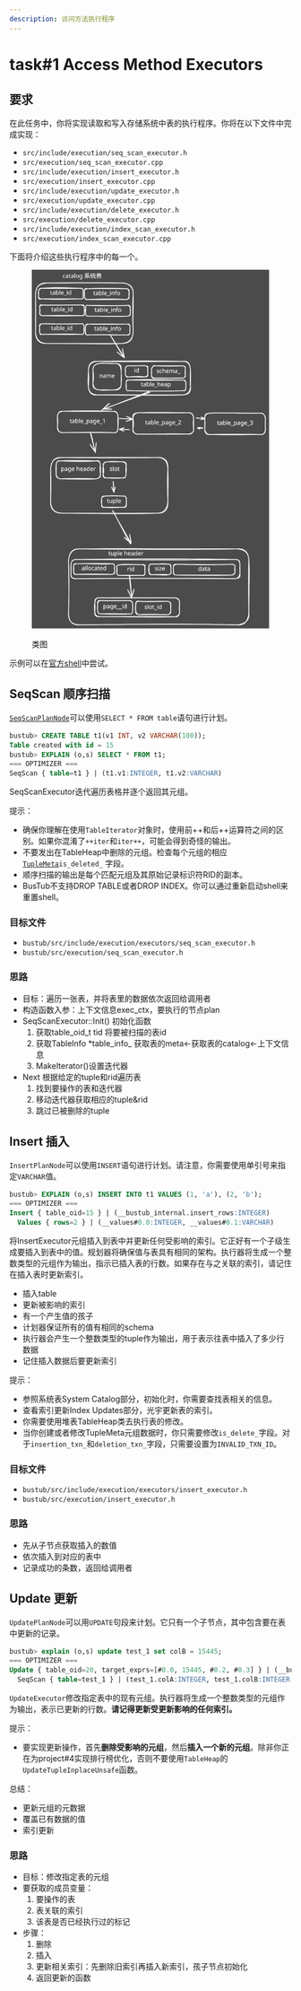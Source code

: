 ```yaml
---
description: 访问方法执行程序
---
```


# task#1 Access Method Executors

## 要求

在此任务中，你将实现读取和写入存储系统中表的执行程序。你将在以下文件中完成实现：

* `src/include/execution/seq_scan_executor.h`
* `src/execution/seq_scan_executor.cpp`
* `src/include/execution/insert_executor.h`
* `src/execution/insert_executor.cpp`
* `src/include/execution/update_executor.h`
* `src/execution/update_executor.cpp`
* `src/include/execution/delete_executor.h`
* `src/execution/delete_executor.cpp`
* `src/include/execution/index_scan_executor.h`
* `src/execution/index_scan_executor.cpp`

下面将介绍这些执行程序中的每一个。

<figure><img src="../.gitbook/assets/seqscan (1).svg" alt=""><figcaption><p>类图</p></figcaption></figure>

示例可以在[官方shell](https://15445.courses.cs.cmu.edu/spring2023/bustub/)中尝试。

## SeqScan 顺序扫描

[`SeqScanPlanNode`](https://github.com/cmu-db/bustub/blob/master/src/include/execution/plans/seq\_scan\_plan.h)可以使用`SELECT * FROM table`语句进行计划。

```sql
bustub> CREATE TABLE t1(v1 INT, v2 VARCHAR(100));
Table created with id = 15
bustub> EXPLAIN (o,s) SELECT * FROM t1;
=== OPTIMIZER ===
SeqScan { table=t1 } | (t1.v1:INTEGER, t1.v2:VARCHAR)
```

SeqScanExecutor迭代遍历表格并逐个返回其元组。

提示：

* 确保你理解在使用`TableIterator`对象时，使用前++和后++运算符之间的区别。如果你混淆了`++iter`和`iter++`，可能会得到奇怪的输出。
* 不要发出在TableHeap中删除的元组。检查每个元组的相应[`TupleMeta`](https://github.com/cmu-db/bustub/blob/master/src/include/storage/table/tuple.h)`is_deleted_` 字段。
* 顺序扫描的输出是每个匹配元组及其原始记录标识符RID的副本。
* BusTub不支持DROP TABLE或者DROP INDEX。你可以通过重新启动shell来重置shell。

### 目标文件

* `bustub/src/include/execution/executors/seq_scan_executor.h`
* `bustub/src/execution/seq_scan_executor.h`

### 思路

* 目标：遍历一张表，并将表里的数据依次返回给调用者
* 构造函数入参：上下文信息exec\_ctx，要执行的节点plan
* SeqScanExecutor::Init() 初始化函数
  1. 获取table\_oid\_t tid 将要被扫描的表id
  2. 获取TableInfo \*table\_info\_ 获取表的meta<-获取表的catalog<-上下文信息
  3. MakeIterator()设置迭代器
* Next 根据给定的tuple和rid遍历表
  1. 找到要操作的表和迭代器
  2. 移动迭代器获取相应的tuple\&rid
  3. 跳过已被删除的tuple

## Insert 插入

`InsertPlanNode`可以使用`INSERT`语句进行计划。请注意，你需要使用单引号来指定`VARCHAR`值。

```sql
bustub> EXPLAIN (o,s) INSERT INTO t1 VALUES (1, 'a'), (2, 'b');
=== OPTIMIZER ===
Insert { table_oid=15 } | (__bustub_internal.insert_rows:INTEGER)
  Values { rows=2 } | (__values#0.0:INTEGER, __values#0.1:VARCHAR)
```

将InsertExecutor元组插入到表中并更新任何受影响的索引。它正好有一个子级生成要插入到表中的值。规划器将确保值与表具有相同的架构。执行器将生成一个整数类型的元组作为输出，指示已插入表的行数。如果存在与之关联的索引，请记住在插入表时更新索引。

* 插入table
* 更新被影响的索引
* 有一个产生值的孩子
* 计划器保证所有的值有相同的schema
* 执行器会产生一个整数类型的tuple作为输出，用于表示往表中插入了多少行数据
* 记住插入数据后要更新索引

提示：

* 参照系统表System Catalog部分，初始化时，你需要查找表相关的信息。
* 查看索引更新Index Updates部分，光宇更新表的索引。
* 你需要使用堆表TableHeap类去执行表的修改。
* 当你创建或者修改TupleMeta元组数据时，你只需要修改`is_delete_`字段。对于`insertion_txn_`和`deletion_txn_`字段，只需要设置为`INVALID_TXN_ID`。

### 目标文件

* `bustub/src/include/execution/executors/insert_executor.h`
* `bustub/src/execution/insert_executor.h`

### 思路

* 先从子节点获取插入的数值
* 依次插入到对应的表中
* 记录成功的条数，返回给调用者

## Update 更新

`UpdatePlanNode`可以用`UPDATE`句段来计划。它只有一个子节点，其中包含要在表中更新的记录。

```sql
bustub> explain (o,s) update test_1 set colB = 15445;
=== OPTIMIZER ===
Update { table_oid=20, target_exprs=[#0.0, 15445, #0.2, #0.3] } | (__bustub_internal.update_rows:INTEGER)
  SeqScan { table=test_1 } | (test_1.colA:INTEGER, test_1.colB:INTEGER, test_1.colC:INTEGER, test_1.colD:INTEGER)
```

`UpdateExecutor`修改指定表中的现有元组。执行器将生成一个整数类型的元组作为输出，表示已更新的行数。**请记得更新受更新影响的任何索引。**

提示：

* 要实现更新操作，首先**删除受影响的元组**，然后**插入一个新的元组**。除非你正在为project#4实现排行榜优化，否则不要使用`TableHeap`的`UpdateTupleInplaceUnsafe`函数。

总结：

* 更新元组的元数据
* 覆盖已有数据的值
* 索引更新

### 思路

* 目标：修改指定表的元组
* 要获取的成员变量：
  1. 要操作的表
  2. 表关联的索引
  3. 该表是否已经执行过的标记
* 步骤：
  1. 删除
  2. 插入
  3. 更新相关索引：先删除旧索引再插入新索引，孩子节点初始化
  4. 返回更新的函数
